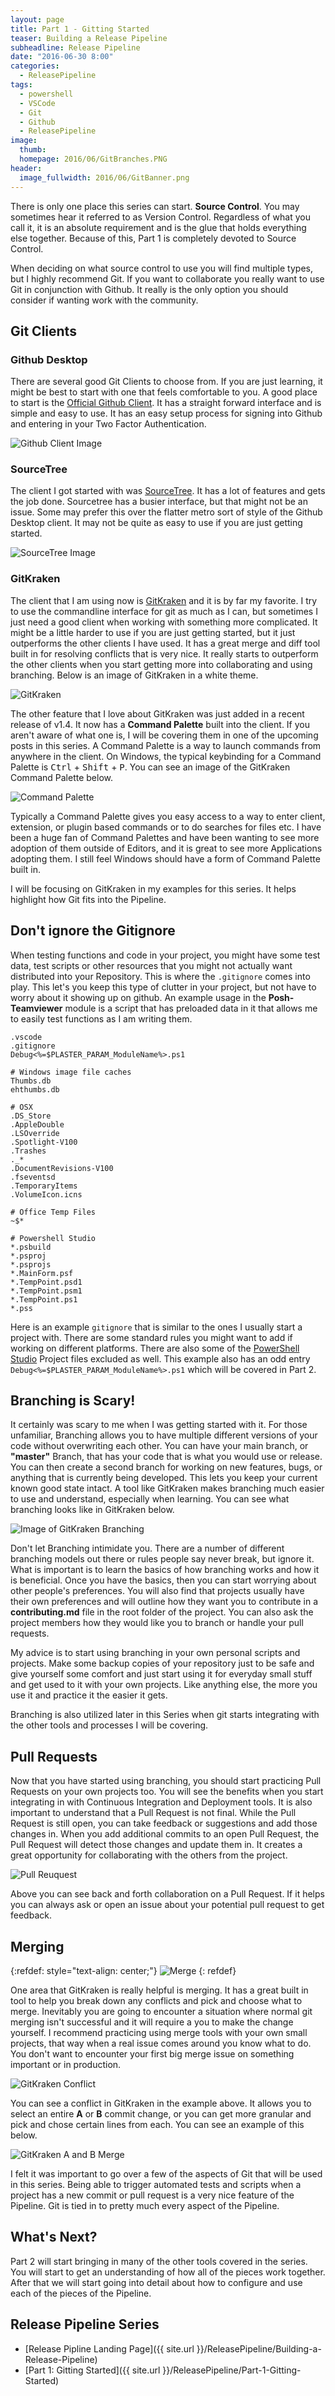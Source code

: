 ```yaml
---
layout: page
title: Part 1 - Gitting Started
teaser: Building a Release Pipeline
subheadline: Release Pipeline
date: "2016-06-30 8:00"
categories:
  - ReleasePipeline
tags:
  - powershell
  - VSCode
  - Git
  - Github
  - ReleasePipeline
image:
  thumb:
  homepage: 2016/06/GitBranches.PNG
header:
  image_fullwidth: 2016/06/GitBanner.png
---
```


There is only one place this series can start. **Source Control**. You may sometimes hear it referred to as Version Control. Regardless of what you call it, it is an absolute requirement and is the glue that holds everything else together. Because of this, Part 1 is completely devoted to Source Control.

When deciding on what source control to use you will find multiple types, but I highly recommend Git. If you want to collaborate you really want to use Git in conjunction with Github. It really is the only option you should consider if wanting work with the community.

## Git Clients

### Github Desktop
There are several good Git Clients to choose from. If you are just learning, it might be best to start with one that feels comfortable to you. A good place to start is the [Official Github Client](https://desktop.github.com/). It has a straight forward interface and is simple and easy to use. It has an easy setup process for signing into Github and entering in your Two Factor Authentication.

![Github Client Image](/images/2016/06/Github.png)

### SourceTree
The client I got started with was [SourceTree](https://www.sourcetreeapp.com/). It has a lot of features and gets the job done. Sourcetree has a busier interface, but that might not be an issue. Some may prefer this over the flatter metro sort of style of the Github Desktop client. It may not be quite as easy to use if you are just getting started.

![SourceTree Image](/images/2016/06/SourceTree.png)

### GitKraken
The client that I am using now is [GitKraken](https://www.gitkraken.com/) and it is by far my favorite. I try to use the commandline interface for git as much as I can, but sometimes I just need a good client when working with something more complicated. It might be a little harder to use if you are just getting started, but it just outperforms the other clients I have used. It has a great merge and diff tool built in for resolving conflicts that is very nice. It really starts to outperform the other clients when you start getting more into collaborating and using branching. Below is an image of GitKraken in a white theme.

![GitKraken](/images/2016/06/GitKrakenLight.png)

The other feature that I love about GitKraken was just added in a recent release of v1.4. It now has a **Command Palette** built into the client. If you aren't aware of what one is, I will be covering them in one of the upcoming posts in this series. A Command Palette is a way to launch commands from anywhere in the client. On Windows, the typical keybinding for a Command Palette is <kbd>Ctrl</kbd> + <kbd>Shift</kbd> + <kbd>P</kbd>. You can see an image of the GitKraken Command Palette below.

![Command Palette](/images/2016/06/CommandPalette.png)

Typically a Command Palette gives you easy access to a way to enter client, extension, or plugin based commands or to do searches for files etc. I have been a huge fan of Command Palettes and have been wanting to see more adoption of them outside of Editors, and it is great to see more Applications adopting them. I still feel Windows should have a form of Command Palette built in.

I will be focusing on GitKraken in my examples for this series. It helps highlight how Git fits into the Pipeline.

## Don't ignore the Gitignore
When testing functions and code in your project, you might have some test data, test scripts or other resources that you might not actually want distributed into your Repository. This is where the `.gitignore` comes into play. This let's you keep this type of clutter in your project, but not have to worry about it showing up on github. An example usage in the **Posh-Teamviewer** module is a script that has preloaded data in it that allows me to easily test functions as I am writing them.

```
.vscode
.gitignore
Debug<%=$PLASTER_PARAM_ModuleName%>.ps1

# Windows image file caches
Thumbs.db
ehthumbs.db

# OSX
.DS_Store
.AppleDouble
.LSOverride
.Spotlight-V100
.Trashes
._*
.DocumentRevisions-V100
.fseventsd
.TemporaryItems
.VolumeIcon.icns

# Office Temp Files
~$*

# Powershell Studio
*.psbuild
*.psproj
*.psprojs
*.MainForm.psf
*.TempPoint.psd1
*.TempPoint.psm1
*.TempPoint.ps1
*.pss
```

Here is an example `gitignore` that is similar to the ones I usually start a project with. There are some standard rules you might want to add if working on different platforms. There are also some of the [PowerShell Studio](https://www.sapien.com/software/powershell_studio) Project files excluded as well. This example also has an odd entry `Debug<%=$PLASTER_PARAM_ModuleName%>.ps1` which will be covered in Part 2.

## Branching is Scary!
It certainly was scary to me when I was getting started with it. For those unfamiliar, Branching allows you to have multiple different versions of your code without overwriting each other. You can have your main branch, or **"master"** Branch, that has your code that is what you would use or release. You can then create a second branch for working on new features, bugs, or anything that is currently being developed. This lets you keep your current known good state intact. A tool like GitKraken makes branching much easier to use and understand, especially when learning. You can see what branching looks like in GitKraken below.

![Image of GitKraken Branching](/images/2016/06/GitBranches.PNG)

Don't let Branching intimidate you. There are a number of different branching models out there or rules people say never break, but ignore it. What is important is to learn the basics of how branching works and how it is beneficial. Once you have the basics, then you can start worrying about other people's preferences. You will also find that projects usually have their own preferences and will outline how they want you to contribute in a **contributing.md** file in the root folder of the project. You can also ask the project members how they would like you to branch or handle your pull requests.

My advice is to start using branching in your own personal scripts and projects. Make some backup copies of your repository just to be safe and give yourself some comfort and just start using it for everyday small stuff and get used to it with your own projects. Like anything else, the more you use it and practice it the easier it gets.

Branching is also utilized later in this Series when git starts integrating with the other tools and processes I will be covering.

## Pull Requests
Now that you have started using branching, you should start practicing Pull Requests on your own projects too. You will see the benefits when you start integrating in with Continuous Integration and Deployment tools. It is also important to understand that a Pull Request is not final. While the Pull Request is still open, you can take feedback or suggestions and add those changes in. When you add additional commits to an open Pull Request, the Pull Request will detect those changes and update them in. It creates a great opportunity for collaborating with the others from the project.

![Pull Reuquest](/images/2016/06/PullRequest.png)

Above you can see back and forth collaboration on a Pull Request. If it helps you can always ask or open an issue about your potential pull request to get feedback.

## Merging
{:refdef: style="text-align: center;"}
![Merge](/images/2016/06/GitMerge.jpg)
{: refdef}

One area that GitKraken is really helpful is merging. It has a great built in tool to help you break down any conflicts and pick and choose what to merge. Inevitably you are going to encounter a situation where normal git merging isn't successful and it will require a you to make the change yourself. I recommend practicing using merge tools with your own small projects, that way when a real issue comes around you know what to do. You don't want to encounter your first big merge issue on something important or in production.

![GitKraken Conflict](/images/2016/06/conflict.PNG)

You can see a conflict in GitKraken in the example above. It allows you to select an entire **A** or **B** commit change, or you can get more granular and pick and chose certain lines from each. You can see an example of this below.

![GitKraken A and B Merge](/images/2016/06/AandB.PNG)

I felt it was important to go over a few of the aspects of Git that will be used in this series. Being able to trigger automated tests and scripts when a project has a new commit or pull request is a very nice feature of the Pipeline. Git is tied in to pretty much every aspect of the Pipeline.

## What's Next?
Part 2 will start bringing in many of the other tools covered in the series. You will start to get an understanding of how all of the pieces work together. After that we will start going into detail about how to configure and use each of the pieces of the Pipeline.

## Release Pipeline Series

- [Release Pipline Landing Page]({{ site.url }}/ReleasePipeline/Building-a-Release-Pipeline)
- [Part 1: Gitting Started]({{ site.url }}/ReleasePipeline/Part-1-Gitting-Started)
